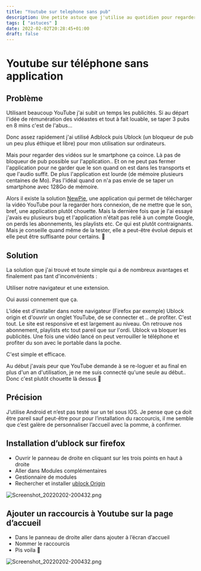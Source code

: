 ```yaml
---
title: "Youtube sur telephone sans pub"
description: Une petite astuce que j'utilise au quotidien pour regarder youtube sur mon téléphone sans publicité
tags: [ "astuces" ]
date: 2022-02-02T20:28:45+01:00
draft: false
---
```


# Youtube sur téléphone sans application

## Problème

Utilisant beaucoup YouTube j'ai subit un temps les publicités. Si au départ l'idée de rémunération des vidéastes et tout à fait louable, se taper 3 pubs en 8 mins c'est de l'abus…

Donc assez rapidement j'ai utilisé Adblock puis Ublock (un bloqueur de pub un peu plus éthique et libre) pour mon utilisation sur ordinateurs.

Mais pour regarder des vidéos sur le smartphone ça coince. Là pas de bloqueur de pub possible sur l'application.. Et on ne peut pas fermer l'application pour ne garder que le son quand on est dans les transports et que l'audio suffit. De plus l'application est lourde (de mémoire plusieurs centaines de Mo). Pas l'idéal quand on n'a pas envie de se taper un smartphone avec 128Go de mémoire.

Alors il existe la solution [NewPie](https://newpipe.net/), une application qui permet de télécharger la vidéo YouTube pour la regarder hors connexion, de ne mettre que le son, bref, une application plutôt chouette. Mais la dernière fois que je l'ai essayé j'avais eu plusieurs bug et l'application n'était pas relié à un compte Google, on perds les abonnements, les playlists etc. Ce qui est plutôt contraignants.
Mais je conseille quand même de la tester, elle a peut-être évolué depuis et elle peut être suffisante pour certains. 🙂

## Solution

La solution que j'ai trouvé et toute simple qui a de nombreux avantages et finalement pas tant d'inconvénients :

Utiliser notre navigateur et une extension.

Oui aussi connement que ça.

L'idée est d'installer dans notre navigateur (Firefox par exemple) Ublock origin et d'ouvrir un onglet YouTube, de se connecter et .. de profiter. C'est tout. Le site est responsive et est largement au niveau. On retrouve nos abonnement, playlists etc tout pareil que sur l'ordi. Ublock va bloquer les publicités. Une fois une vidéo lancé on peut verrouiller le téléphone et profiter du son avec le portable dans la poche.

C'est simple et efficace.

Au début j'avais peur que YouTube demande à se re-loguer et au final en plus d'un an d'utilisation, je ne me suis connecté qu'une seule au début.. Donc c'est plutôt chouette là dessus 🙂

## Précision

J’utilise Android et n’est pas testé sur un tel sous IOS. Je pense que ça doit être pareil sauf peut-être pour pour l’installation du raccourcis, il me semble que c’est galère de personnaliser l’accueil avec la pomme, à confirmer.

## Installation d’ublock sur firefox

- Ouvrir le panneau de droite en cliquant sur les trois points en haut à droite
- Aller dans Modules complémentaires
- Gestionnaire de modules
- Rechercher et installer [ublock Origin](https://addons.mozilla.org/fr/firefox/addon/ublock-origin/)

![Screenshot_20220202-200432.png](/img/youtube_sur_telephone_sans_pub/exemple_1.png)

## Ajouter un raccourcis à Youtube sur la page d’accueil

- Dans le panneau de droite aller dans ajouter à l’écran d’accueil
- Nommer le raccourcis
- Pis voila 🙂

![Screenshot_20220202-200432.png](/img/youtube_sur_telephone_sans_pub/exemple_2.png)